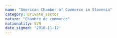 ```yaml
---
name: "American Chamber of Commerce in Slovenia"
category: private_sector
nature: "Chambre de commerce"
nationality: SVN
date_signed: '2018-11-12'
---
```

    